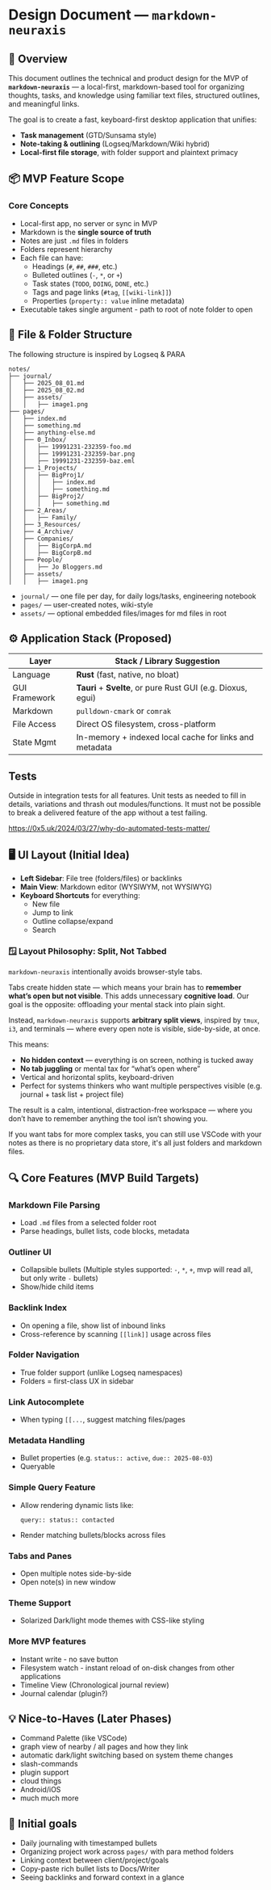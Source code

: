 # Design Document — `markdown-neuraxis`

## 🧠 Overview

This document outlines the technical and product design for the MVP of **`markdown-neuraxis`** — a local-first, markdown-based tool for organizing thoughts, tasks, and knowledge using familiar text files, structured outlines, and meaningful links.

The goal is to create a fast, keyboard-first desktop application that unifies:

- **Task management** (GTD/Sunsama style)
- **Note-taking & outlining** (Logseq/Markdown/Wiki hybrid)
- **Local-first file storage**, with folder support and plaintext primacy

## 📦 MVP Feature Scope

### Core Concepts

- Local-first app, no server or sync in MVP
- Markdown is the **single source of truth**
- Notes are just `.md` files in folders
- Folders represent hierarchy
- Each file can have:
  - Headings (`#`, `##`, `###`, etc.)
  - Bulleted outlines (`-`, `*`, or `+`)
  - Task states (`TODO`, `DOING`, `DONE`, etc.)
  - Tags and page links (`#tag`, `[[wiki-link]]`)
  - Properties (`property:: value` inline metadata)
- Executable takes single argument - path to root of note folder to open

## 🧱 File & Folder Structure

The following structure is inspired by Logseq & PARA

```
notes/
├── journal/
│   ├── 2025_08_01.md
│   ├── 2025_08_02.md
│   ├── assets/
│   │   ├── image1.png
├── pages/
│   ├── index.md
│   ├── something.md
│   ├── anything-else.md
│   ├── 0_Inbox/
│   │   ├── 19991231-232359-foo.md
│   │   ├── 19991231-232359-bar.png
│   │   ├── 19991231-232359-baz.eml
│   ├── 1_Projects/
│   │   ├── BigProj1/
│   │   │   ├── index.md
│   │   │   ├── something.md
│   │   ├── BigProj2/
│   │   │   ├── something.md
│   ├── 2_Areas/
│   │   ├── Family/
│   ├── 3_Resources/
│   ├── 4_Archive/
│   ├── Companies/
│   │   ├── BigCorpA.md
│   │   ├── BigCorpB.md
│   ├── People/
│   │   ├── Jo Bloggers.md
│   ├── assets/
│   │   ├── image1.png
```

- `journal/` — one file per day, for daily logs/tasks, engineering notebook
- `pages/` — user-created notes, wiki-style
- `assets/` — optional embedded files/images for md files in root 

## ⚙️ Application Stack (Proposed)

| Layer         | Stack / Library Suggestion     |
|---------------|----------------------------------|
| Language      | **Rust** (fast, native, no bloat) |
| GUI Framework | **Tauri** + **Svelte**, or pure Rust GUI (e.g. Dioxus, egui) |
| Markdown      | `pulldown-cmark` or `comrak`      |
| File Access   | Direct OS filesystem, cross-platform |
| State Mgmt    | In-memory + indexed local cache for links and metadata |

## Tests

Outside in integration tests for all features. Unit tests as needed to fill in details, variations and thrash out modules/functions. It must not be possible to break a delivered feature of the app without a test failing.

<https://0x5.uk/2024/03/27/why-do-automated-tests-matter/>

## 🖥️ UI Layout (Initial Idea)

- **Left Sidebar**: File tree (folders/files) or backlinks
- **Main View**: Markdown editor (WYSIWYM, not WYSIWYG)
- **Keyboard Shortcuts** for everything:
  - New file
  - Jump to link
  - Outline collapse/expand
  - Search

### 🪟 Layout Philosophy: Split, Not Tabbed

`markdown-neuraxis` intentionally avoids browser-style tabs.

Tabs create hidden state — which means your brain has to **remember what’s open but not visible**. This adds unnecessary **cognitive load**. Our goal is the opposite: offloading your mental stack into plain sight.

Instead, `markdown-neuraxis` supports **arbitrary split views**, inspired by `tmux`, `i3`, and terminals — where every open note is visible, side-by-side, at once.

This means:
- **No hidden context** — everything is on screen, nothing is tucked away
- **No tab juggling** or mental tax for “what’s open where”
- Vertical and horizontal splits, keyboard-driven
- Perfect for systems thinkers who want multiple perspectives visible (e.g. journal + task list + project file)

The result is a calm, intentional, distraction-free workspace — where you don’t have to remember anything the tool isn’t showing you.

If you want tabs for more complex tasks, you can still use VSCode with your notes as there is no proprietary data store, it's all just folders and markdown files.

## 🔍 Core Features (MVP Build Targets)

### Markdown File Parsing

- Load `.md` files from a selected folder root
- Parse headings, bullet lists, code blocks, metadata

### Outliner UI

- Collapsible bullets (Multiple styles supported: `-`, `*`, `+`, mvp will read all, but only write `-` bullets)
- Show/hide child items

### Backlink Index

- On opening a file, show list of inbound links
- Cross-reference by scanning `[[link]]` usage across files

### Folder Navigation

- True folder support (unlike Logseq namespaces)
- Folders = first-class UX in sidebar

### Link Autocomplete

- When typing `[[...`, suggest matching files/pages

### Metadata Handling

- Bullet properties (e.g. `status:: active`, `due:: 2025-08-03`)
- Queryable

### Simple Query Feature

- Allow rendering dynamic lists like:
   ```
   query:: status:: contacted
   ```
- Render matching bullets/blocks across files

### Tabs and Panes

- Open multiple notes side-by-side
- Open note(s) in new window

### Theme Support

   - Solarized Dark/light mode themes with CSS-like styling

### More MVP features

- Instant write - no save button
- Filesystem watch - instant reload of on-disk changes from other applications
- Timeline View (Chronological journal review)
- Journal calendar (plugin?)

## 💡 Nice-to-Haves (Later Phases)

- Command Palette (like VSCode)
- graph view of nearby / all pages and how they link
- automatic dark/light switching based on system theme changes
- slash-commands
- plugin support
- cloud things
- Android/iOS
- much much more

## 🏁 Initial goals

- Daily journaling with timestamped bullets
- Organizing project work across `pages/` with para method folders
- Linking context between client/project/goals
- Copy-paste rich bullet lists to Docs/Writer
- Seeing backlinks and forward context in a glance
